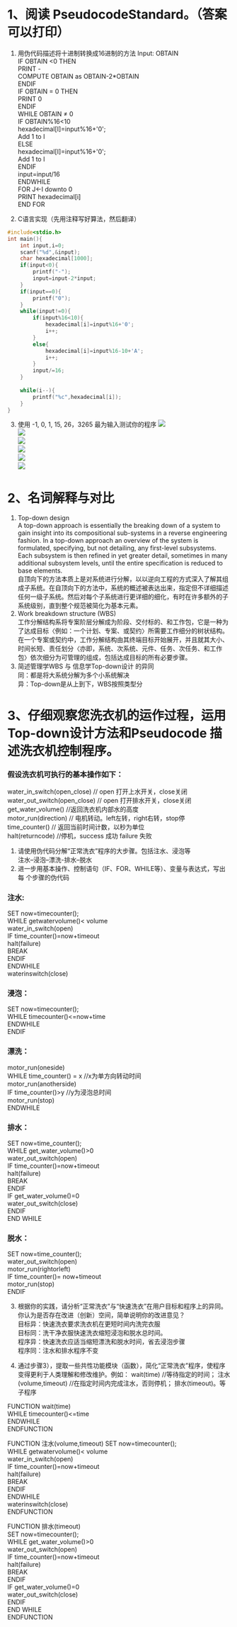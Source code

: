 # 1、阅读 PseudocodeStandard。（答案可以打印） 
1) 用伪代码描述将十进制转换成16进制的方法 
Input: OBTAIN    
IF OBTAIN  <0 THEN    
PRINT -    
COMPUTE OBTAIN as OBTAIN-2*OBTAIN    
ENDIF    
IF OBTAIN = 0 THEN   
PRINT 0   
ENDIF   
WHILE OBTAIN ≠ 0   
IF OBTAIN%16<10   
hexadecimal[I]=input%16+'0';   
Add 1 to I   
ELSE   
hexadecimal[I]=input%16+'0';   
Add 1 to I   
ENDIF   
input=input/16   
ENDWHILE   
FOR J←I downto 0    
PRINT hexadecimal[i]   
END FOR   


2) C语言实现（先用注释写好算法，然后翻译）

```c
#include<stdio.h>
int main(){
	int input,i=0;
	scanf("%d",&input);
	char hexadecimal[1000];
	if(input<0){
		printf("-");
		input=input-2*input;
	}
	if(input==0){
		printf("0");
	}
	while(input!=0){
		if(input%16<10){
			hexadecimal[i]=input%16+'0'; 
			i++;
		}
		else{
			hexadecimal[i]=input%16-10+'A';
			i++;
		}
		input/=16;
	}
	
	while(i--){
		printf("%c",hexadecimal[i]);
	}
}
```
3) 使用 -1,  0,  1,  15,   26，3265 最为输入测试你的程序
![](https://github.com/lanruoshengchunxia/swi-homework/raw/gh-pages/images/测试-1.png)<br>
![](https://github.com/lanruoshengchunxia/swi-homework/raw/gh-pages/images/测试0.png)<br>
![](https://github.com/lanruoshengchunxia/swi-homework/raw/gh-pages/images/测试1.png)<br>
![](https://github.com/lanruoshengchunxia/swi-homework/raw/gh-pages/images/测试15.png)<br>
![](https://github.com/lanruoshengchunxia/swi-homework/raw/gh-pages/images/测试26.png)<br>
![](https://github.com/lanruoshengchunxia/swi-homework/raw/gh-pages/images/测试3265.png)<br>


# 2、名词解释与对比 
1)  Top-down design    
A top-down approach is essentially the breaking down of a system to gain insight into its compositional sub-systems in a reverse engineering fashion. In a top-down approach an overview of the system is formulated, specifying, but not detailing, any first-level subsystems. Each subsystem is then refined in yet greater detail, sometimes in many additional subsystem levels, until the entire specification is reduced to base elements.<br>
自顶向下的方法本质上是对系统进行分解，以以逆向工程的方式深入了解其组成子系统。在自顶向下的方法中，系统的概述被表达出来，指定但不详细描述任何一级子系统。然后对每个子系统进行更详细的细化，有时在许多额外的子系统级别，直到整个规范被简化为基本元素。<br>
2)  Work breakdown structure (WBS)    
工作分解结构系将专案阶层分解成为阶段、交付标的、和工作包，它是一种为了达成目标〈例如：一个计划、专案、或契约〉所需要工作细分的树状结构。在一个专案或契约中，工作分解结构由其终端目标开始展开，并且就其大小、时间长短、责任划分〈亦即，系统、次系统、元件、任务、次任务、和工作包〉依次细分为可管理的组成，包括达成目标的所有必要步骤。 <BR>
3)  简述管理学WBS 与 信息学Top-down设计 的异同   
同：都是将大系统分解为多个小系统解决 <br>
异：Top-down是从上到下，WBS按照类型分<br>

# 3、仔细观察您洗衣机的运作过程，运用Top-down设计方法和Pseudocode 描述洗衣机控制程序。
### 假设洗衣机可执行的基本操作如下：<br> 
water_in_switch(open_close)  // open 打开上水开关，close关闭    
    water_out_switch(open_close)  // open 打开排水开关，close关闭    
        get_water_volume()  //返回洗衣机内部水的高度    
motor_run(direction) // 电机转动。left左转，right右转，stop停    
time_counter() // 返回当前时间计数，以秒为单位    
halt(returncode) //停机，success 成功 failure 失败
1) 请使用伪代码分解“正常洗衣”程序的大步骤。包括注水、浸泡等   
注水–浸泡–漂洗-排水–脱水 
2) 进一步用基本操作、控制语句（IF、FOR、WHILE等）、变量与表达式，写出每 个步骤的伪代码 <br>
### 注水:       
  SET now=timecounter();   
  WHILE getwatervolume()< volume   
    water_in_switch(open)   
    IF time_counter()=now+timeout   
      halt(failure)   
      BREAK   
    ENDIF   
  ENDWHILE   
  waterinswitch(close)    
### 浸泡：   
SET now=timecounter();   
WHILE timecounter()<=now+time   
ENDWHILE  
ENDIF   
### 漂洗：   
motor_run(oneside)   
WHILE  time_counter() = x   //x为单方向转动时间     
motor_run(anotherside)    
IF  time_counter()>y     //y为浸泡总时间   
motor_run(stop)   
ENDWHILE   
### 排水：   
SET now=time_counter();   
WHILE get_water_volume()>0    
water_out_switch(open)    
    IF time_counter()=now+timeout   
    halt(failure)   
    BREAK   
    ENDIF   
IF get_water_volume()=0   
water_out_switch(close)   
ENDIF    
END WHILE     
### 脱水：   
SET now=time_counter();  
water_out_switch(open)   
motor_run(rightorleft)   
IF time_counter()= now+timeout     
motor_run(stop)   
ENDIF   


3) 根据你的实践，请分析“正常洗衣”与“快速洗衣”在用户目标和程序上的异同。 你认为是否存在改进（创新）空间，简单说明你的改进意见？   
目标异：快速洗衣要求洗衣机在更短时间内洗完衣服   
目标同：洗干净衣服快速洗衣缩短浸泡和脱水总时间。    
程序异：快速洗衣应适当缩短漂洗和脱水时间，省去浸泡步骤   
程序同：注水和排水程序不变  

4) 通过步骤3），提取一些共性功能模块（函数），简化“正常洗衣”程序，使程序 变得更利于人类理解和修改维护。例如： wait(time) //等待指定的时间； 注水(volume,timeout) //在指定时间内完成注水，否则停机； 排水(timeout)。等子程序 
  
FUNCTION wait(time)   
  WHILE timecounter()<=time   
  ENDWHILE   
ENDFUNCTION   

FUNCTION 注水(volume,timeout)
  SET now=timecounter();   
  WHILE getwatervolume()< volume   
    water_in_switch(open)   
    IF time_counter()=now+timeout           
      halt(failure)         
      BREAK          
    ENDIF       
  ENDWHILE          
  waterinswitch(close)           
ENDFUNCTION          

FUNCTION 排水(timeout)   
SET now=timecounter();   
WHILE get_water_volume()>0    
water_out_switch(open)    
    IF time_counter()=now+timeout   
    halt(failure)   
    BREAK   
    ENDIF   
IF get_water_volume()=0   
water_out_switch(close)   
ENDIF    
END WHILE    
ENDFUNCTION




